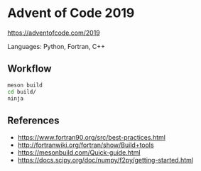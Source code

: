 # Advent of Code 2019

https://adventofcode.com/2019

Languages: Python, Fortran, C++

## Workflow

```sh
meson build
cd build/
ninja
```

## References

* https://www.fortran90.org/src/best-practices.html
* http://fortranwiki.org/fortran/show/Build+tools
* https://mesonbuild.com/Quick-guide.html
* https://docs.scipy.org/doc/numpy/f2py/getting-started.html
